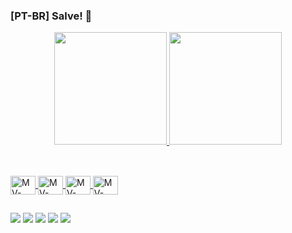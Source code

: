 ### [PT-BR] Salve! 👋

<div align="center">
  <a href="matheusvictor.github.io" target = "_blank">
  <img height="180em" src="https://github-readme-stats.vercel.app/api?username=matheusvictor&show_icons=true&theme=highcontrast&include_all_commits=true&count_private=true"/>
  <img height="180em" src="https://github-readme-stats.vercel.app/api/top-langs/?username=matheusvictor&layout=compact&langs_count=7&theme=highcontrast"/>
</div>

## <!-- Simple line -->

<!-- Program languages -->
<div style="display: inline_block"><br>
  <!-- Icons from: https://devicon.dev/-->
  <img align="center" alt="MV-Java" height="30" width="40" src="https://cdn.jsdelivr.net/gh/devicons/devicon/icons/java/java-original.svg">
  <img align="center" alt="MV-SQL" height="30" width="40" src="https://cdn.jsdelivr.net/gh/devicons/devicon/icons/mysql/mysql-original.svg">
  <img align="center" alt="MV-Kotlin" height="30" width="40" src="https://cdn.jsdelivr.net/gh/devicons/devicon/icons/kotlin/kotlin-original.svg">
  <img align="center" alt="MV-Python" height="30" width="40" src="https://cdn.jsdelivr.net/gh/devicons/devicon/icons/python/python-original.svg">
  
</div>

## <!-- Simple line -->

<div>
  <!-- Icons from: https://dev.to/envoy_/150-badges-for-github-pnk-->
  <a href="https://www.linkedin.com/in/mathvictor/" target="_blank"><img src="https://img.shields.io/badge/-LinkedIn-%230077B5?style=for-the-badge&logo=linkedin&logoColor=white" target="_blank"></a> 
  <a href="https://www.twitch.tv/viccth0r" target="_blank"><img src="https://img.shields.io/badge/Twitch-9146FF?style=for-the-badge&logo=twitch&logoColor=white" target="_blank"></a>
  <a href="https://www.youtube.com/channel/UC-Zbt1MeolRyfAmqHAdj5Ag" target="_blank"><img src="https://img.shields.io/badge/YouTube-FF0000?style=for-the-badge&logo=youtube&logoColor=white" target="_blank"></a>
  <a href="https://instagram.com/mathvictor" target="_blank"><img src="https://img.shields.io/badge/-Instagram-%23E4405F?style=for-the-badge&logo=instagram&logoColor=white" target="_blank"></a>
  <a href="https://discord.com/invite/ZebNtvqCvM" target="_blank"><img src="https://img.shields.io/badge/Discord-7289DA?style=for-the-badge&logo=discord&logoColor=white" target="_blank"></a> 

  <!-- ![Snake animation](https://github.com/matheusvictor/matheusvictor/blob/output/github-contribution-grid-snake.svg) -->

</div>
